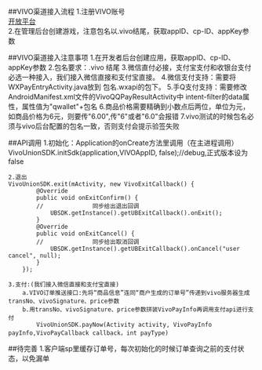 ##VIVO渠道接入流程
	1.注册VIVO账号  
[开放平台](https://developer.vivo.com.cn/)  
	2.在管理后台创建游戏，注意包名以.vivo结尾，获取appID、cp-ID、appKey参数
	








##VIVO渠道接入注意事项
	1.在开发者后台创建应用，获取appID、cp-ID、appKey参数
	2.包名要求：.vivo 结尾
	3.微信直付必接，支付宝支付和收银台支付必选一种接入，我们接入微信直接和支付宝直接。
	4.微信支付支持：需要将WXPayEntryActivity.java放到 包名.wxapi的包下。
	5.手Q支付支持：需要修改AndroidManifest.xml文件的VivoQQPayResultActivity中
	intent-filter的data属性，属性值为"qwallet"+包名
	6.商品价格需要精确到小数点后两位，单位为元，如商品价格为6元，则要传"6.00",传"6"或者"6.0"会报错
	7.vivo测试的时候包名必须与vivo后台配置的包名一致，否则支付会提示验签失败

##API调用
	1.初始化：Application的onCreate方法里调用（在主进程调用）
		VivoUnionSDK.initSdk(application,VIVOAppID, false);//debug,正式版本设为false 

	2.退出
	VivoUnionSDK.exit(mActivity, new VivoExitCallback() {
			@Override
			public void onExitConfirm() {
			//				同步给出退出回调
				UBSDK.getInstance().getUBExitCallback().onExit();
			}
			@Override
			public void onExitCancel() {
			//				同步给出取消回调
				UBSDK.getInstance().getUBExitCallback().onCancel("user cancel", null);
			}
		});

	3.支付:(我们接入微信直接和支付宝直接)
		a.VIVO订单推送接口:先将“商品信息”连同“商户生成的订单号”传递到vivo服务器生成transNo、vivoSignature、price参数
		b.用transNo、vivoSignature、price参数拼装VivoPayInfo再调用支付api进行支付
			VivoUnionSDK.payNow(Activity activity, VivoPayInfo payInfo,VivoPayCallback callback，int payType) 

##待完善
	1.客户端sp里缓存订单号，每次初始化的时候订单查询之前的支付状态，以免漏单

